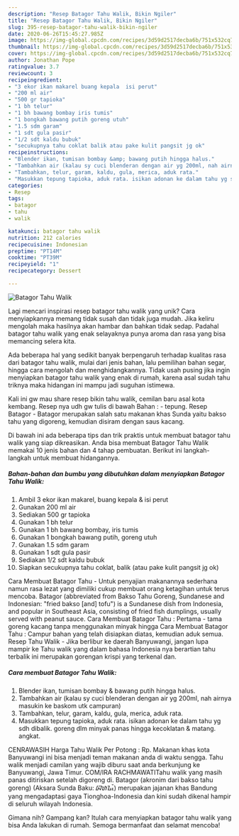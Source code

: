 ```yaml
---
description: "Resep Batagor Tahu Walik, Bikin Ngiler"
title: "Resep Batagor Tahu Walik, Bikin Ngiler"
slug: 395-resep-batagor-tahu-walik-bikin-ngiler
date: 2020-06-26T15:45:27.985Z
image: https://img-global.cpcdn.com/recipes/3d59d2517decba6b/751x532cq70/batagor-tahu-walik-foto-resep-utama.jpg
thumbnail: https://img-global.cpcdn.com/recipes/3d59d2517decba6b/751x532cq70/batagor-tahu-walik-foto-resep-utama.jpg
cover: https://img-global.cpcdn.com/recipes/3d59d2517decba6b/751x532cq70/batagor-tahu-walik-foto-resep-utama.jpg
author: Jonathan Pope
ratingvalue: 3.7
reviewcount: 3
recipeingredient:
- "3 ekor ikan makarel buang kepala  isi perut"
- "200 ml air"
- "500 gr tapioka"
- "1 bh telur"
- "1 bh bawang bombay iris tumis"
- "1 bongkah bawang putih goreng utuh"
- "1.5 sdm garam"
- "1 sdt gula pasir"
- "1/2 sdt kaldu bubuk"
- "secukupnya tahu coklat balik atau pake kulit pangsit jg ok"
recipeinstructions:
- "Blender ikan, tumisan bombay &amp; bawang putih hingga halus."
- "Tambahkan air (kalau sy cuci blenderan dengan air yg 200ml, nah airnya masukin ke baskom utk campuran)"
- "Tambahkan, telur, garam, kaldu, gula, merica, aduk rata."
- "Masukkan tepung tapioka, aduk rata. isikan adonan ke dalam tahu yg sdh dibalik. goreng dlm minyak panas hingga kecoklatan &amp; matang. angkat."
categories:
- Resep
tags:
- batagor
- tahu
- walik

katakunci: batagor tahu walik 
nutrition: 212 calories
recipecuisine: Indonesian
preptime: "PT14M"
cooktime: "PT39M"
recipeyield: "1"
recipecategory: Dessert

---
```



![Batagor Tahu Walik](https://img-global.cpcdn.com/recipes/3d59d2517decba6b/751x532cq70/batagor-tahu-walik-foto-resep-utama.jpg)

Lagi mencari inspirasi resep batagor tahu walik yang unik? Cara menyiapkannya memang tidak susah dan tidak juga mudah. Jika keliru mengolah maka hasilnya akan hambar dan bahkan tidak sedap. Padahal batagor tahu walik yang enak selayaknya punya aroma dan rasa yang bisa memancing selera kita.

Ada beberapa hal yang sedikit banyak berpengaruh terhadap kualitas rasa dari batagor tahu walik, mulai dari jenis bahan, lalu pemilihan bahan segar, hingga cara mengolah dan menghidangkannya. Tidak usah pusing jika ingin menyiapkan batagor tahu walik yang enak di rumah, karena asal sudah tahu triknya maka hidangan ini mampu jadi suguhan istimewa.

Kali ini gw mau share resep bikin tahu walik, cemilan baru asal kota kembang. Resep nya udh gw tulis di bawah Bahan : - tepung. Resep Batagor - Batagor merupakan salah satu makanan khas Sunda yaitu bakso tahu yang digoreng, kemudian disiram dengan saus kacang.


Di bawah ini ada beberapa tips dan trik praktis untuk membuat batagor tahu walik yang siap dikreasikan. Anda bisa membuat Batagor Tahu Walik memakai 10 jenis bahan dan 4 tahap pembuatan. Berikut ini langkah-langkah untuk membuat hidangannya.

<!--inarticleads1-->

##### Bahan-bahan dan bumbu yang dibutuhkan dalam menyiapkan Batagor Tahu Walik:

1. Ambil 3 ekor ikan makarel, buang kepala &amp; isi perut
1. Gunakan 200 ml air
1. Sediakan 500 gr tapioka
1. Gunakan 1 bh telur
1. Gunakan 1 bh bawang bombay, iris tumis
1. Gunakan 1 bongkah bawang putih, goreng utuh
1. Gunakan 1.5 sdm garam
1. Gunakan 1 sdt gula pasir
1. Sediakan 1/2 sdt kaldu bubuk
1. Siapkan secukupnya tahu coklat, balik (atau pake kulit pangsit jg ok)


Cara Membuat Batagor Tahu - Untuk penyajian makanannya sederhana namun rasa lezat yang dimiliki cukup membuat orang ketagihan untuk terus mencoba. Batagor (abbreviated from Bakso Tahu Goreng, Sundanese and Indonesian: &#34;fried bakso [and] tofu&#34;) is a Sundanese dish from Indonesia, and popular in Southeast Asia, consisting of fried fish dumplings, usually served with peanut sauce. Cara Membuat Batagor Tahu : Pertama - tama goreng kacang tanpa menggunakan minyak hingga Cara Membuat Batagor Tahu : Campur bahan yang telah disiapkan diatas, kemudian aduk semua. Resep Tahu Walik - Jika berlibur ke daerah Banyuwangi, jangan lupa mampir ke Tahu walik yang dalam bahasa Indonesia nya berartian tahu terbalik ini merupakan gorengan krispi yang terkenal dan. 

<!--inarticleads2-->

##### Cara membuat Batagor Tahu Walik:

1. Blender ikan, tumisan bombay &amp; bawang putih hingga halus.
1. Tambahkan air (kalau sy cuci blenderan dengan air yg 200ml, nah airnya masukin ke baskom utk campuran)
1. Tambahkan, telur, garam, kaldu, gula, merica, aduk rata.
1. Masukkan tepung tapioka, aduk rata. isikan adonan ke dalam tahu yg sdh dibalik. goreng dlm minyak panas hingga kecoklatan &amp; matang. angkat.


CENRAWASIH Harga Tahu Walik Per Potong : Rp. Makanan khas kota Banyuwangi ini bisa menjadi teman makanan anda di waktu sengga. Tahu walik menjadi camilan yang wajib diburu saat anda berkunjung ke Banyuwangi, Jawa Timur. COM/IRA RACHMAWATITahu walik yang masih panas ditiriskan setelah digoreng di. Batagor (akronim dari bakso tahu goreng) (Aksara Sunda Baku: ᮘᮒᮍᮧᮁ) merupakan jajanan khas Bandung yang mengadaptasi gaya Tionghoa-Indonesia dan kini sudah dikenal hampir di seluruh wilayah Indonesia. 

Gimana nih? Gampang kan? Itulah cara menyiapkan batagor tahu walik yang bisa Anda lakukan di rumah. Semoga bermanfaat dan selamat mencoba!
